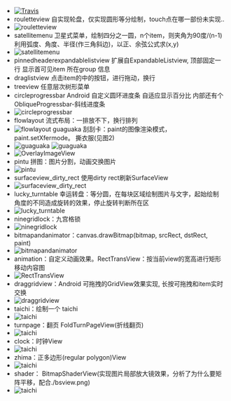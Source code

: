 +  [![Travis](https://img.shields.io/travis/rust-lang/rust.svg?style=plastic)](https://github.com/aa86799/MyCustomView)  
+  rouletteview 自实现轮盘，仅实现圆形等分绘制，touch点在哪一部份未实现..
+  ![rouletteview](https://github.com/aa86799/images/blob/master/rouletteview.gif)  
+  satellitemenu 卫星式菜单，绘制四分之一圆，n个item，则夹角为90度/(n-1)
    利用弧度、角度、半径(作三角斜边)，以正、余弦公式求(x,y)
+  ![satellitemenu](https://github.com/aa86799/images/blob/master/satellitemenu.gif)
+  pinnedheaderexpandablelistview 扩展自ExpandableListview,
    顶部固定一行 显示首可见item 所在group 信息
+  draglistview 点击item的中的按钮，进行拖动，换行
+  treeview 任意层次树形菜单
+  circleprogressbar Android 自定义圆环进度条 自适应显示百分比
    内部还有个ObliqueProgressbar-斜线进度条
+  ![circleprogressbar](https://github.com/aa86799/images/blob/master/circleprogressbar.gif)
+  flowlayout 流式布局：一排放不下，换行排列
+  ![flowlayout](https://github.com/aa86799/images/blob/master/flowlayout.png)
  guaguaka 刮刮卡：paint的图像渲染模式，paint.setXfermode。 撕衣服(见图2)
+  ![guaguaka](https://github.com/aa86799/images/blob/master/guaguaka1.gif)
   ![guaguaka](https://github.com/aa86799/images/blob/master/guaguaka2.gif)
+  ![OverlayImageView](https://github.com/aa86799/images/blob/master/OverlayImageView.gif)
+  pintu  拼图：图片分割，动画交换图片
+  ![pintu](https://github.com/aa86799/images/blob/master/pintu.gif)
+  surfaceview_dirty_rect 使用dirty rect刷新SurfaceView
+  ![surfaceview_dirty_rect](https://github.com/aa86799/images/blob/master/surfaceview_dirty_rect.gif)
+  lucky_turntable 幸运转盘：等分圆，在每块区域绘制图片与文字，起始绘制角度的不同造成旋转的效果，停止旋转判断所在区
+  ![lucky_turntable](https://github.com/aa86799/images/blob/master/lucky_turntable.gif)
+  ninegridlock：九宫格锁
+  ![ninegridlock](https://github.com/aa86799/images/blob/master/ninegridlock.gif)
+  bitmapandanimator：canvas.drawBitmap(bitmap, srcRect, dstRect, paint)
+  ![bitmapandanimator](https://github.com/aa86799/images/blob/master/bitmapandanimator.gif)
+  animation：自定义动画效果。RectTransView：按当前view的宽高进行矩形移动内容图
+  ![RectTransView](https://github.com/aa86799/images/blob/master/RectTransView.gif)
+  draggridview：Android 可拖拽的GridView效果实现, 长按可拖拽和item实时交换
+  ![draggridview](https://github.com/aa86799/images/blob/master/draggridview.gif)
+  taichi：绘制一个 taichi
+  ![taichi](https://github.com/aa86799/images/blob/master/taichi.gif)
+  turnpage：翻页   FoldTurnPageView(折线翻页)
+  ![taichi](https://github.com/aa86799/images/blob/master/foldturnpage.gif)
+  clock：时钟View
+  ![taichi](https://github.com/aa86799/images/blob/master/clock.gif)
+  zhima：正多边形(regular polygon)View 
+  ![taichi](https://github.com/aa86799/images/blob/master/regular_polygon.gif)
+  shader： BitmapShaderView(实现图片局部放大镜效果，分析了为什么要矩阵平移，配合./bsview.png)
+  ![taichi](https://github.com/aa86799/images/blob/master/bsview.gif)